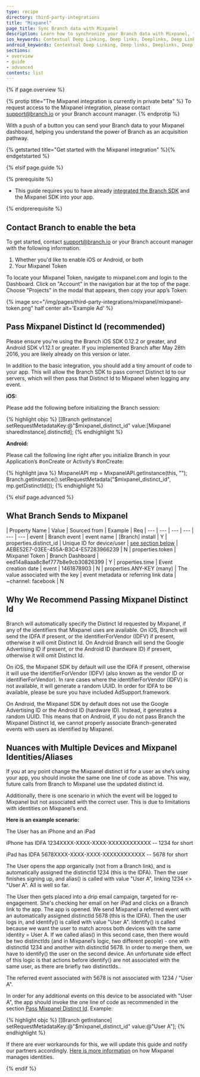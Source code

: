 ```yaml
---
type: recipe
directory: third-party-integrations
title: "Mixpanel"
page_title: Sync Branch data with Mixpanel
description: Learn how to synchronize your Branch data with Mixpanel, for example to track in-app events, segment users from Branch installs and calculate LTV.
ios_keywords: Contextual Deep Linking, Deep links, Deeplinks, Deep Linking, Deeplinking, Deferred Deep Linking, Deferred Deeplinking, Google App Indexing, Google App Invites, Apple Universal Links, Apple Spotlight Search, Facebook App Links, AppLinks, Deepviews, Deep views, Mixpanel, user segmentation, life time value, LTV
android_keywords: Contextual Deep Linking, Deep links, Deeplinks, Deep Linking, Deeplinking, Deferred Deep Linking, Deferred Deeplinking, Google App Indexing, Google App Invites, Apple Universal Links, Apple Spotlight Search, Facebook App Links, AppLinks, Deepviews, Deep views, Mixpanel, user segmentation, life time value, LTV
sections:
- overview
- guide
- advanced
contents: list
---
```


{% if page.overview %}

{% protip title="The Mixpanel integration is currently in private beta" %}
To request access to the Mixpanel integration, please contact [support@branch.io](mailto:support@branch.io) or your Branch account manager. 
{% endprotip %}

With a push of a button you can send your Branch data to your Mixpanel dashboard, helping you understand the power of Branch as an acquisition pathway. 

{% getstarted title="Get started with the Mixpanel integration" %}{% endgetstarted %}

{% elsif page.guide %}

{% prerequisite %}

- This guide requires you to have already [integrated the Branch SDK]({{base.url}}/getting-started/sdk-integration-guide) and the Mixpanel SDK into your app.

{% endprerequisite %}

## Contact Branch to enable the beta

To get started, contact support@branch.io or your Branch account manager with the following information.

1. Whether you'd like to enable iOS or Android, or both
1. Your Mixpanel Token

To locate your Mixpanel Token, navigate to mixpanel.com and login to the Dashboard. Click on "Account" in the navigation bar at the top of the page. Choose "Projects" in the modal that appears, then copy your app’s Token:

{% image src="/img/pages/third-party-integrations/mixpanel/mixpanel-token.png" half center alt='Example Ad' %}


## Pass Mixpanel Distinct Id (recommended)

Please ensure you're using the Branch iOS SDK 0.12.2 or greater, and Android SDK v1.12.1 or greater. If you implemented Branch after May 28th 2016, you are likely already on this version or later.

In addition to the basic integration, you should add a tiny amount of code to your app. This will allow the Branch SDK to pass correct Distinct Id to our servers, which will then pass that Distinct Id to Mixpanel when logging any event.

**iOS:**

Please add the following before initializing the Branch session:

{% highlight objc %}
[[Branch getInstance] setRequestMetadataKey:@"$mixpanel_distinct_id" value:[Mixpanel sharedInstance].distinctId];
{% endhighlight %}

**Android:**

Please call the following line right after you initialize Branch in your Application’s #onCreate or Activity’s #onCreate:

{% highlight java %}
MixpanelAPI mp = MixpanelAPI.getInstance(this, "<your project token>");
Branch.getInstance().setRequestMetadata("$mixpanel_distinct_id", mp.getDistinctId());
{% endhighlight %}


{% elsif page.advanced %}


## What Branch Sends to Mixpanel


| Property Name | Value | Sourced from | Example | Req 
| --- | --- | --- | --- | --- | ---
| event | Branch event | event name | [Branch] install | Y
| properties.distinct_id | Unique ID for device/user | [see section below](#why-we-recommend-passing-mixpanel-distinct-id) | AEBE52E7-03EE-455A-B3C4-E57283966239 | N 
| properties.token | Mixpanel Token | Branch Dashboard | eed14a8aaa8c8ef777b8e9cb30826399 | Y 
| properties.time | Event creation date | event | 1461878903 | N 
| properties.ANY-KEY (many) | The value associated with the key | event metadata or referring link data | ~channel: facebook | N


## Why We Recommend Passing Mixpanel Distinct Id

Branch will automatically specify the Distinct Id requested by Mixpanel, if any of the identifiers that Mixpanel uses are available. On iOS, Branch will send the IDFA if present, or the identifierForVendor (IDFV) if present, otherwise it will omit Distinct Id. On Android Branch will send the Google Advertising ID if present, or the Android ID (hardware ID) if present, otherwise it will omit Distinct Id.

On iOS, the Mixpanel SDK by default will use the IDFA if present, otherwise it will use the identifierForVendor (IDFV) (also known as the vendor ID or identifierForVendor). In rare cases where the identifierForVendor (IDFV) is not available, it will generate a random UUID. In order for IDFA to be available, please be sure you have included AdSupport.framework.

On Android, the Mixpanel SDK by default does not use the Google Advertising ID or the Android ID (hardware ID). Instead, it generates a random UUID. This means that on Android, if you do not pass Branch the Mixpanel Distinct Id, we cannot properly associate Branch-generated events with users as identified by Mixpanel.


## Nuances with Multiple Devices and Mixpanel Identities/Aliases

If you at any point change the Mixpanel distinct id for a user as she’s using your app, you should invoke the same one line of code as above. This way, future calls from Branch to Mixpanel use the updated distinct id.

Additionally, there is one scenario in which the event will be logged to Mixpanel but not associated with the correct user. This is due to limitations with identities on Mixpanel’s end.

**Here is an example scenario:**

The User has an iPhone and an iPad

iPhone has IDFA 1234XXXX-XXXX-XXXX-XXXXXXXXXXXX -- 1234 for short

iPad has IDFA 5678XXXX-XXXX-XXXX-XXXXXXXXXXXX -- 5678 for short

The User opens the app organically (not from a Branch link), and is automatically assigned the distinctId 1234 (this is the IDFA). Then the user finishes signing up, and alias() is called with value "User A", linking 1234 <> "User A". All is well so far.

The User then gets placed into a drip email campaign, targeted for re-engagement. She's checking her email on her iPad and clicks on a Branch link to the app. The app is opened. We send Mixpanel a referred event with an automatically assigned distinctId 5678 (this is the IDFA). Then the user logs in, and identify() is called with value "User A". Identify() is called because we want the user to match across both devices with the same identity = User A. If we called alias() in this second case, then there would be two distinctIds (and in Mixpanel’s logic, two different people) - one with distinctId 1234 and another with distinctId 5678. In order to merge them, we have to identify() the user on the second device. An unfortunate side effect of this logic is that actions before identify() are not associated with the same user, as there are briefly two distinctIds..

The referred event associated with 5678 is not associated with 1234 / "User A".

In order for any additional events on this device to be associated with "User A", the app should invoke the one line of code as recommended in the section [Pass Mixpanel Distinct Id](/third-party-integrations/mixpanel/guide/#pass-mixpanel-distinct-id-recommended). Example:

{% highlight objc %}
[[Branch getInstance] setRequestMetadataKey:@"$mixpanel_distinct_id" value:@"User A"];
{% endhighlight %}

If there are ever workarounds for this, we will update this guide and notify our partners accordingly. [Here is more information](https://mixpanel.com/help/questions/articles/how-do-i-use-alias-and-identify) on how Mixpanel manages identities.


{% endif %}


